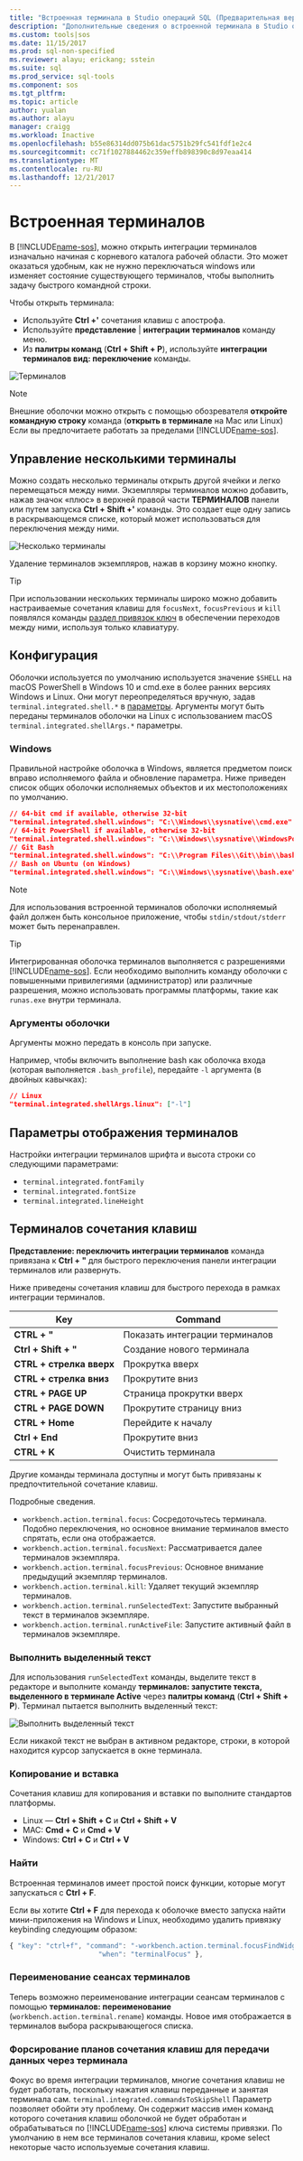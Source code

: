 ```yaml
---
title: "Встроенная терминала в Studio операций SQL (Предварительная версия) | Документы Microsoft"
description: "Дополнительные сведения о встроенной терминала в Studio операций SQL (Предварительная версия)."
ms.custom: tools|sos
ms.date: 11/15/2017
ms.prod: sql-non-specified
ms.reviewer: alayu; erickang; sstein
ms.suite: sql
ms.prod_service: sql-tools
ms.component: sos
ms.tgt_pltfrm: 
ms.topic: article
author: yualan
ms.author: alayu
manager: craigg
ms.workload: Inactive
ms.openlocfilehash: b55e86314dd075b61dac5751b29fc541fdf1e2c4
ms.sourcegitcommit: cc71f1027884462c359effb898390c8d97eaa414
ms.translationtype: MT
ms.contentlocale: ru-RU
ms.lasthandoff: 12/21/2017
---
```

# <a name="integrated-terminal"></a>Встроенная терминалов

В [!INCLUDE[name-sos](../includes/name-sos-short.md)], можно открыть интеграции терминалов изначально начиная с корневого каталога рабочей области. Это может оказаться удобным, как не нужно переключаться windows или изменяет состояние существующего терминалов, чтобы выполнить задачу быстрого командной строки.

Чтобы открыть терминала:

* Используйте **Ctrl +'** сочетания клавиш с апострофа.
* Используйте **представление** | **интеграции терминалов** команду меню.
* Из **палитры команд** (**Ctrl + Shift + P**), используйте **интеграции терминалов вид: переключение** команды.

![Терминалов](media/integrated-terminal/terminal-screen.png)

> [!NOTE]
> Внешние оболочки можно открыть с помощью обозревателя **откройте командную строку** команда (**открыть в терминале** на Mac или Linux) Если вы предпочитаете работать за пределами [!INCLUDE[name-sos](../includes/name-sos-short.md)].

## <a name="managing-multiple-terminals"></a>Управление несколькими терминалы

Можно создать несколько терминалы открыть другой ячейки и легко перемещаться между ними. Экземпляры терминалов можно добавить, нажав значок «плюс» в верхней правой части **ТЕРМИНАЛОВ** панели или путем запуска **Ctrl + Shift +'** команды. Это создает еще одну запись в раскрывающемся списке, который может использоваться для переключения между ними.

![Несколько терминалы](media/integrated-terminal/terminal-multiple-instances.png)

Удаление терминалов экземпляров, нажав в корзину можно кнопку.

> [!TIP]
> При использовании нескольких терминалы широко можно добавить настраиваемые сочетания клавиш для `focusNext`, `focusPrevious` и `kill` появлялся команды [раздел привязок ключ](#key-bindings) в обеспечении переходов между ними, используя только клавиатуру.

## <a name="configuration"></a>Конфигурация

Оболочки используется по умолчанию используется значение `$SHELL` на macOS PowerShell в Windows 10 и cmd.exe в более ранних версиях Windows и Linux. Они могут переопределяться вручную, задав `terminal.integrated.shell.*` в [параметры](settings.md). Аргументы могут быть переданы терминалов оболочки на Linux с использованием macOS `terminal.integrated.shellArgs.*` параметры.

### <a name="windows"></a>Windows

Правильной настройке оболочка в Windows, является предметом поиск вправо исполняемого файла и обновление параметра. Ниже приведен список общих оболочки исполняемых объектов и их местоположениях по умолчанию.

```json
// 64-bit cmd if available, otherwise 32-bit
"terminal.integrated.shell.windows": "C:\\Windows\\sysnative\\cmd.exe"
// 64-bit PowerShell if available, otherwise 32-bit
"terminal.integrated.shell.windows": "C:\\Windows\\sysnative\\WindowsPowerShell\\v1.0\\powershell.exe"
// Git Bash
"terminal.integrated.shell.windows": "C:\\Program Files\\Git\\bin\\bash.exe"
// Bash on Ubuntu (on Windows)
"terminal.integrated.shell.windows": "C:\\Windows\\sysnative\\bash.exe"
```

> [!NOTE]
> Для использования встроенной терминалов оболочки исполняемый файл должен быть консольное приложение, чтобы `stdin/stdout/stderr` может быть перенаправлен.

> [!TIP]
> Интегрированная оболочка терминалов выполняется с разрешениями [!INCLUDE[name-sos](../includes/name-sos-short.md)]. Если необходимо выполнить команду оболочки с повышенными привилегиями (администратор) или различные разрешения, можно использовать программы платформы, такие как `runas.exe` внутри терминала.

### <a name="shell-arguments"></a>Аргументы оболочки

Аргументы можно передать в консоль при запуске.

Например, чтобы включить выполнение bash как оболочка входа (которая выполняется `.bash_profile`), передайте `-l` аргумента (в двойных кавычках):

```json
// Linux
"terminal.integrated.shellArgs.linux": ["-l"]
```

## <a name="terminal-display-settings"></a>Параметры отображения терминалов

Настройки интеграции терминалов шрифта и высота строки со следующими параметрами:

* `terminal.integrated.fontFamily`
* `terminal.integrated.fontSize`
* `terminal.integrated.lineHeight`

## <a id="key-bindings"></a>Терминалов сочетания клавиш

**Представление: переключить интеграции терминалов** команда привязана к **Ctrl + "** для быстрого переключения панели интеграции терминалов или развернуть.

Ниже приведены сочетания клавиш для быстрого перехода в рамках интеграции терминалов.

Key|Command
---|---
**CTRL + "**|Показать интеграции терминалов
**Ctrl + Shift + "**|Создание нового терминала
**CTRL + стрелка вверх**|Прокрутка вверх
**CTRL + стрелка вниз**|Прокрутите вниз
**CTRL + PAGE UP**|Страница прокрутки вверх
**CTRL + PAGE DOWN**|Прокрутите страницу вниз
**CTRL + Home**|Перейдите к началу
**Ctrl + End**|Прокрутите вниз
**CTRL + K**|Очистить терминала

Другие команды терминала доступны и могут быть привязаны к предпочтительной сочетание клавиш.

Подробные сведения.

* `workbench.action.terminal.focus`: Сосредоточьтесь терминала. Подобно переключения, но основное внимание терминалов вместо спрятать, если она отображается.
* `workbench.action.terminal.focusNext`: Рассматривается далее терминалов экземпляра.
* `workbench.action.terminal.focusPrevious`: Основное внимание предыдущий экземпляр терминалов.
* `workbench.action.terminal.kill`: Удаляет текущий экземпляр терминалов.
* `workbench.action.terminal.runSelectedText`: Запустите выбранный текст в терминалов экземпляре.
* `workbench.action.terminal.runActiveFile`: Запустите активный файл в терминалов экземпляре.

### <a name="run-selected-text"></a>Выполнить выделенный текст

Для использования `runSelectedText` команды, выделите текст в редакторе и выполните команду **терминалов: запустите текста, выделенного в терминале Active** через **палитры команд** (**Ctrl + Shift + P**). Терминал пытается выполнить выделенный текст:

![Выполнить выделенный текст](media/integrated-terminal/terminal_run_selected.png)

Если никакой текст не выбран в активном редакторе, строки, в которой находится курсор запускается в окне терминала.

### <a name="copy--paste"></a>Копирование и вставка

Сочетания клавиш для копирования и вставки по выполните стандартов платформы.

* Linux — **Ctrl + Shift + C** и **Ctrl + Shift + V**
* MAC: **Cmd + C** и **Cmd + V**
* Windows: **Ctrl + C** и **Ctrl + V**

### <a name="find"></a>Найти

Встроенная терминалов имеет простой поиск функции, которые могут запускаться с **Ctrl + F**.

Если вы хотите **Ctrl + F** для перехода к оболочке вместо запуска найти мини-приложения на Windows и Linux, необходимо удалить привязку keybinding следующим образом:

```js
{ "key": "ctrl+f", "command": "-workbench.action.terminal.focusFindWidget",
                      "when": "terminalFocus" },
```

### <a name="rename-terminal-sessions"></a>Переименование сеансах терминалов

Теперь возможно переименование интеграции сеансам терминалов с помощью **терминалов: переименование** (`workbench.action.terminal.rename`) команды. Новое имя отображается в терминалов выбора раскрывающегося списка.

### <a name="forcing-key-bindings-to-pass-through-the-terminal"></a>Форсирование планов сочетания клавиш для передачи данных через терминала

Фокус во время интеграции терминалов, многие сочетания клавиш не будет работать, поскольку нажатия клавиш переданные и занятая терминала сам. `terminal.integrated.commandsToSkipShell` Параметр позволяет обойти эту проблему. Он содержит массив имен команд которого сочетания клавиш оболочкой не будет обработан и обрабатываться по [!INCLUDE[name-sos](../includes/name-sos-short.md)] ключа системы привязки. По умолчанию в нем все терминалов сочетания клавиш, кроме select некоторые часто используемые сочетания клавиш.

